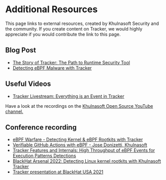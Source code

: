 # Additional Resources

This page links to external resources, created by Khulnasoft Security and the community. If you create content on Tracker, we would highly appreciate if you would contribute the link to this page.

## Blog Post
* [The Story of Tracker: The Path to Runtime Security Tool](https://blog.khulnasoft.com/open-source-container-runtime-security)
* [Detecting eBPF Malware with Tracker](https://blog.khulnasoft.com/detecting-ebpf-malware-with-tracker)

## Useful Videos

* [Tracker Livestream: Everything is an Event in Tracker](https://www.youtube.com/live/keqVe4d71uk?feature=share)

Have a look at the recordings on the [Khulnasoft Open Source YouTube channel.](https://www.youtube.com/channel/UCZd5NF4XJRaU-yfextsY-pw)

## Conference recording

* [eBPF Warfare - Detecting Kernel & eBPF Rootkits with Tracker](https://youtu.be/0MjVan5lQd0)
*  [Verifiable GitHub Actions with eBPF - Jose Donizetti, Khulnasoft](https://www.youtube.com/watch?v=6vNt9JMU9p4) 
* [Tracker Features and Internals: High Throughput of eBPF Events for Execution Patterns Detections](https://youtu.be/xdEVGT5vAIM)
* [BlackHat Arsenal 2022: Detecting Linux kernel rootkits with Khulnasoft Tracker](https://youtu.be/EATX8g3sh-0)
* [Tracker presentation at BlackHat USA 2021](https://youtu.be/LXP2tdBPNj8)